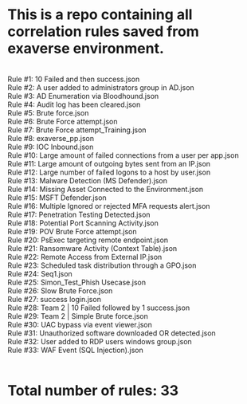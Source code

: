 <h1>This is a repo containing all correlation rules saved from exaverse environment.</h1><br>
Rule #1: 10 Failed and then success.json<br>
Rule #2: A user added to administrators group in AD.json<br>
Rule #3: AD Enumeration via Bloodhound.json<br>
Rule #4: Audit log has been cleared.json<br>
Rule #5: Brute force.json<br>
Rule #6: Brute Force attempt.json<br>
Rule #7: Brute Force attempt_Training.json<br>
Rule #8: exaverse_pp.json<br>
Rule #9: IOC Inbound.json<br>
Rule #10: Large amount of failed connections from a user per app.json<br>
Rule #11: Large amount of outgoing bytes sent from an IP.json<br>
Rule #12: Large number of failed logons to a host by user.json<br>
Rule #13: Malware Detection (MS Defender).json<br>
Rule #14: Missing Asset Connected to the Environment.json<br>
Rule #15: MSFT Defender.json<br>
Rule #16: Multiple Ignored or rejected MFA requests alert.json<br>
Rule #17: Penetration Testing Detected.json<br>
Rule #18: Potential Port Scanning Activity.json<br>
Rule #19: POV Brute Force attempt.json<br>
Rule #20: PsExec targeting remote endpoint.json<br>
Rule #21: Ransomware Activity (Context Table).json<br>
Rule #22: Remote Access from External IP.json<br>
Rule #23: Scheduled task distribution through a GPO.json<br>
Rule #24: Seq1.json<br>
Rule #25: Simon_Test_Phish Usecase.json<br>
Rule #26: Slow Brute Force.json<br>
Rule #27: success login.json<br>
Rule #28: Team 2 | 10 Failed followed by 1 success.json<br>
Rule #29: Team 2 | Simple Brute force.json<br>
Rule #30: UAC bypass via event viewer.json<br>
Rule #31: Unauthorized software downloaded OR detected.json<br>
Rule #32: User added to RDP users windows group.json<br>
Rule #33: WAF Event (SQL Injection).json<br>
<br><h1>Total number of rules: 33</h1>
